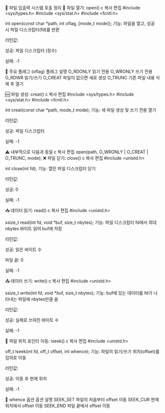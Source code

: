 📂 파일 입출력 시스템 호출 정리
📄 파일 열기: open()
c
복사
편집
#include <sys/types.h>
#include <sys/stat.h>
#include <fcntl.h>

int open(const char *path, int oflag, [mode_t mode]);
기능: 파일을 열고, 성공 시 파일 디스크립터(fd)를 반환

리턴값:

성공: 파일 디스크립터 (정수)

실패: -1

🔧 주요 플래그 (oflag)
플래그	설명
O_RDONLY	읽기 전용
O_WRONLY	쓰기 전용
O_RDWR	읽기/쓰기
O_CREAT	파일이 없으면 새로 생성
O_TRUNC	기존 파일 내용 삭제 후 열기

🆕 파일 생성: creat()
c
복사
편집
#include <sys/types.h>
#include <sys/stat.h>
#include <fcntl.h>

int creat(const char *path, mode_t mode);
기능: 새 파일 생성 및 쓰기 전용 열기

리턴값:

성공: 파일 디스크립터

실패: -1

⚠️ 내부적으로 다음과 동일
c
복사
편집
open(path, O_WRONLY | O_CREAT | O_TRUNC, mode);
❌ 파일 닫기: close()
c
복사
편집
#include <unistd.h>

int close(int fd);
기능: 열린 파일 디스크립터 닫기

리턴값:

성공: 0

실패: -1

📥 데이터 읽기: read()
c
복사
편집
#include <unistd.h>

ssize_t read(int fd, void *buf, size_t nbytes);
기능: 파일 디스크립터 fd에서 최대 nbytes 바이트 읽어 buf에 저장

리턴값:

성공: 읽은 바이트 수

파일 끝: 0

실패: -1

📤 데이터 쓰기: write()
c
복사
편집
#include <unistd.h>

ssize_t write(int fd, void *buf, size_t nbytes);
기능: buf에 있는 데이터를 fd가 나타내는 파일에 nbytes만큼 씀

리턴값:

성공: 실제로 쓰여진 바이트 수

실패: -1

📌 파일 위치 포인터 이동: lseek()
c
복사
편집
#include <unistd.h>

off_t lseek(int fd, off_t offset, int whence);
기능: 파일의 읽기/쓰기 위치(offset)를 임의로 이동

리턴값:

성공: 이동 후 현재 위치

실패: -1

🔧 whence 옵션
옵션	설명
SEEK_SET	파일의 처음부터 offset 이동
SEEK_CUR	현재 위치에서 offset 이동
SEEK_END	파일 끝에서 offset 이동
